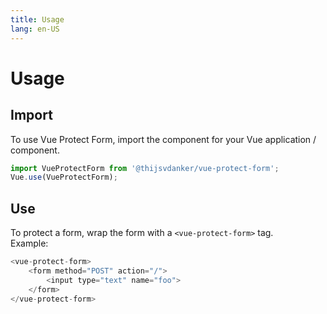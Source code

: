 ```yaml
---
title: Usage
lang: en-US
---
```


# Usage
## Import
To use Vue Protect Form, import the component for your Vue application / component.
```js
import VueProtectForm from '@thijsvdanker/vue-protect-form';
Vue.use(VueProtectForm);
```
## Use
To protect a form, wrap the form with a `<vue-protect-form>` tag.<br>
Example:
```js
<vue-protect-form>
    <form method="POST" action="/">
        <input type="text" name="foo">
    </form>
</vue-protect-form>
```
